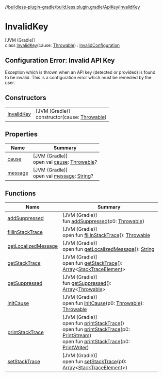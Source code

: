//[buildless-plugin-gradle](../../../../index.md)/[build.less.plugin.gradle](../../index.md)/[ApiKey](../index.md)/[InvalidKey](index.md)

# InvalidKey

[JVM (Gradle)]\
class [InvalidKey](index.md)(cause: [Throwable](https://kotlinlang.org/api/latest/jvm/stdlib/kotlin/-throwable/index.html)) : [InvalidConfiguration](../../../build.less.plugin.gradle.err/-invalid-configuration/index.md)

##  Configuration Error: Invalid API Key

Exception which is thrown when an API key (detected or provided) is found to be invalid. This is a configuration error which must be remedied by the user.

## Constructors

| | |
|---|---|
| [InvalidKey](-invalid-key.md) | [JVM (Gradle)]<br>constructor(cause: [Throwable](https://kotlinlang.org/api/latest/jvm/stdlib/kotlin/-throwable/index.html)) |

## Properties

| Name | Summary |
|---|---|
| [cause](../../../build.less.plugin.gradle.err/-invalid-configuration/index.md#-654012527%2FProperties%2F73423754) | [JVM (Gradle)]<br>open val [cause](../../../build.less.plugin.gradle.err/-invalid-configuration/index.md#-654012527%2FProperties%2F73423754): [Throwable](https://kotlinlang.org/api/latest/jvm/stdlib/kotlin/-throwable/index.html)? |
| [message](../../../build.less.plugin.gradle.err/-invalid-configuration/index.md#1824300659%2FProperties%2F73423754) | [JVM (Gradle)]<br>open val [message](../../../build.less.plugin.gradle.err/-invalid-configuration/index.md#1824300659%2FProperties%2F73423754): [String](https://kotlinlang.org/api/latest/jvm/stdlib/kotlin/-string/index.html)? |

## Functions

| Name | Summary |
|---|---|
| [addSuppressed](../../../build.less.plugin.gradle.err/-invalid-configuration/index.md#282858770%2FFunctions%2F73423754) | [JVM (Gradle)]<br>fun [addSuppressed](../../../build.less.plugin.gradle.err/-invalid-configuration/index.md#282858770%2FFunctions%2F73423754)(p0: [Throwable](https://kotlinlang.org/api/latest/jvm/stdlib/kotlin/-throwable/index.html)) |
| [fillInStackTrace](../../../build.less.plugin.gradle.err/-invalid-configuration/index.md#-1102069925%2FFunctions%2F73423754) | [JVM (Gradle)]<br>open fun [fillInStackTrace](../../../build.less.plugin.gradle.err/-invalid-configuration/index.md#-1102069925%2FFunctions%2F73423754)(): [Throwable](https://kotlinlang.org/api/latest/jvm/stdlib/kotlin/-throwable/index.html) |
| [getLocalizedMessage](../../../build.less.plugin.gradle.err/-invalid-configuration/index.md#1043865560%2FFunctions%2F73423754) | [JVM (Gradle)]<br>open fun [getLocalizedMessage](../../../build.less.plugin.gradle.err/-invalid-configuration/index.md#1043865560%2FFunctions%2F73423754)(): [String](https://kotlinlang.org/api/latest/jvm/stdlib/kotlin/-string/index.html) |
| [getStackTrace](../../../build.less.plugin.gradle.err/-invalid-configuration/index.md#2050903719%2FFunctions%2F73423754) | [JVM (Gradle)]<br>open fun [getStackTrace](../../../build.less.plugin.gradle.err/-invalid-configuration/index.md#2050903719%2FFunctions%2F73423754)(): [Array](https://kotlinlang.org/api/latest/jvm/stdlib/kotlin/-array/index.html)&lt;[StackTraceElement](https://docs.oracle.com/en/java/javase/11/docs/api/java.base/java/lang/StackTraceElement.html)&gt; |
| [getSuppressed](../../../build.less.plugin.gradle.err/-invalid-configuration/index.md#672492560%2FFunctions%2F73423754) | [JVM (Gradle)]<br>fun [getSuppressed](../../../build.less.plugin.gradle.err/-invalid-configuration/index.md#672492560%2FFunctions%2F73423754)(): [Array](https://kotlinlang.org/api/latest/jvm/stdlib/kotlin/-array/index.html)&lt;[Throwable](https://kotlinlang.org/api/latest/jvm/stdlib/kotlin/-throwable/index.html)&gt; |
| [initCause](../../../build.less.plugin.gradle.err/-invalid-configuration/index.md#-418225042%2FFunctions%2F73423754) | [JVM (Gradle)]<br>open fun [initCause](../../../build.less.plugin.gradle.err/-invalid-configuration/index.md#-418225042%2FFunctions%2F73423754)(p0: [Throwable](https://kotlinlang.org/api/latest/jvm/stdlib/kotlin/-throwable/index.html)): [Throwable](https://kotlinlang.org/api/latest/jvm/stdlib/kotlin/-throwable/index.html) |
| [printStackTrace](../../../build.less.plugin.gradle.err/-invalid-configuration/index.md#-1769529168%2FFunctions%2F73423754) | [JVM (Gradle)]<br>open fun [printStackTrace](../../../build.less.plugin.gradle.err/-invalid-configuration/index.md#-1769529168%2FFunctions%2F73423754)()<br>open fun [printStackTrace](../../../build.less.plugin.gradle.err/-invalid-configuration/index.md#1841853697%2FFunctions%2F73423754)(p0: [PrintStream](https://docs.oracle.com/en/java/javase/11/docs/api/java.base/java/io/PrintStream.html))<br>open fun [printStackTrace](../../../build.less.plugin.gradle.err/-invalid-configuration/index.md#1175535278%2FFunctions%2F73423754)(p0: [PrintWriter](https://docs.oracle.com/en/java/javase/11/docs/api/java.base/java/io/PrintWriter.html)) |
| [setStackTrace](../../../build.less.plugin.gradle.err/-invalid-configuration/index.md#2135801318%2FFunctions%2F73423754) | [JVM (Gradle)]<br>open fun [setStackTrace](../../../build.less.plugin.gradle.err/-invalid-configuration/index.md#2135801318%2FFunctions%2F73423754)(p0: [Array](https://kotlinlang.org/api/latest/jvm/stdlib/kotlin/-array/index.html)&lt;[StackTraceElement](https://docs.oracle.com/en/java/javase/11/docs/api/java.base/java/lang/StackTraceElement.html)&gt;) |

